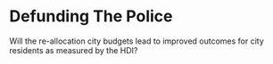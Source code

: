 # Defunding The Police 

Will the re-allocation city budgets lead to improved outcomes for city residents as measured by the HDI?
 

